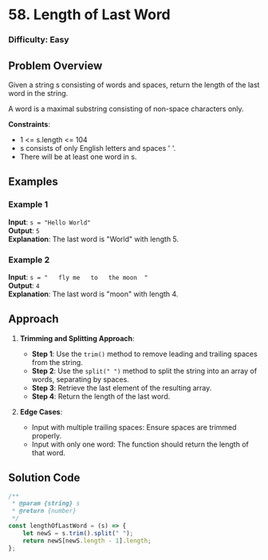 # 58. Length of Last Word

### Difficulty: Easy

## Problem Overview

Given a string s consisting of words and spaces, return the length of the last word in the string.

A word is a maximal
substring
consisting of non-space characters only.

**Constraints**:

-   1 <= s.length <= 104
-   s consists of only English letters and spaces ' '.
-   There will be at least one word in s.

## Examples

### Example 1

**Input**: `s = "Hello World"`  
**Output**: `5`  
**Explanation**: The last word is "World" with length 5.

### Example 2

**Input**: `s = "   fly me   to   the moon  "`  
**Output**: `4`  
**Explanation**: The last word is "moon" with length 4.

## Approach

1. **Trimming and Splitting Approach**:

    - **Step 1**: Use the `trim()` method to remove leading and trailing spaces from the string.
    - **Step 2**: Use the `split(" ")` method to split the string into an array of words, separating by spaces.
    - **Step 3**: Retrieve the last element of the resulting array.
    - **Step 4**: Return the length of the last word.

2. **Edge Cases**:
    - Input with multiple trailing spaces: Ensure spaces are trimmed properly.
    - Input with only one word: The function should return the length of that word.

## Solution Code

```javascript
/**
 * @param {string} s
 * @return {number}
 */
const lengthOfLastWord = (s) => {
	let newS = s.trim().split(" ");
	return newS[newS.length - 1].length;
};
```
